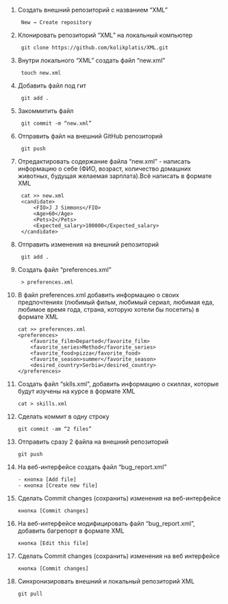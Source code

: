 1. Создать внешний репозиторий c названием “XML”

        New → Create repository
2. Клонировать репозиторий “XML” на локальный компьютер

        git clone https://github.com/kolikplatis/XML.git
3. Внутри локального “XML” создать файл “new.xml”

        touch new.xml
4. Добавить файл под гит

        git add .
5. Закоммитить файл

        git commit -m “new.xml”
6. Отправить файл на внешний GitHub репозиторий

        git push
7. Отредактировать содержание файла “new.xml” - написать информацию о себе (ФИО, возраст, количество домашних животных, будущая желаемая зарплата).Всё написать в формате XML
        
        cat >> new.xml
        <candidate>
            <FIO>J J Simmons</FIO>
            <Age>60</Age>
            <Pets>2</Pets>
            <Expected_salary>100000</Expected_salary>
        </candidate>

8. Отправить изменения на внешний репозиторий

        git add .
9. Создать файл “preferences.xml”

        > preferences.xml
10. В файл preferences.xml добавить информацию о своих предпочтениях (любимый фильм, любимый сериал, любимая еда, любимое время года, страна, которую хотели бы посетить) в формате XML

        cat >> preferences.xml
        <preferences>
            <favorite_film>Departed</favorite_film>
	        <favorite_series>Method</favorite_series>
            <favorite_food>pizza</favorite_food>
            <favorite_season>summer</favorite_season>
            <desired_country>Serbia</desired_country>
        </preferences>
11. Создать файл “sklls.xml”, добавить информацию о скиллах, которые будут изучены на курсе в формате XML

        cat > skills.xml
12. Сделать коммит в одну строку

        git commit -am “2 files”
13. Отправить сразу 2 файла на внешний репозиторий

        git push
14. На веб-интерфейсе создать файл “bug_report.xml”

        - кнопка [Add file]
        - кнопка [Create new file]
15. Сделать Commit changes (сохранить) изменения на веб-интерфейсе

        кнопка [Commit changes]
16. На веб-интерфейсе модифицировать файл “bug_report.xml”, добавить багрепорт в формате XML

        кнопка [Edit this file]
17. Сделать Commit changes (сохранить) изменения на веб интерфейсе

        кнопка [Commit changes]
18. Синхронизировать внешний и локальный репозиторий XML

        git pull

